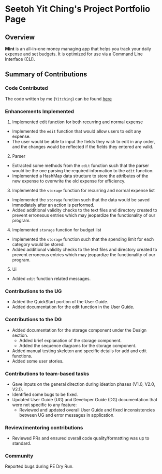 # Seetoh Yit Ching's Project Portfolio Page

## Overview

**Mint** is an all-in-one money managing app that helps you track your daily expense and set budgets. It is optimized
for use via a Command Line Interface (CLI).

## Summary of Contributions

### Code Contributed

The code written by me (`Yitching`) can be
found [here](https://nus-cs2113-ay2122s1.github.io/tp-dashboard/?search=&sort=totalCommits&sortWithin=title&timeframe=commit&mergegroup=&groupSelect=groupByRepos&breakdown=true&checkedFileTypes=docs~functional-code~test-code~other&since=2021-09-25&tabOpen=true&tabType=authorship&zFR=false&tabAuthor=Yitching&tabRepo=AY2122S1-CS2113T-W11-2%2Ftp%5Bmaster%5D&authorshipIsMergeGroup=false&authorshipFileTypes=docs~functional-code~test-code~other&authorshipIsBinaryFileTypeChecked=false)

### Enhancements Implemented

1. Implemented edit function for both recurring and normal expense

- Implemented the `edit` function that would allow users to edit any expense.
- The user would be able to input the fields they wish to edit in any order, and the changes would be reflected if the fields they entered are valid.

2. Parser
- Extracted some methods from the `edit` function such that the parser would be the one parsing the required information to the `edit` function.
- Implemented a HashMap data structure to store the attributes of the new expense to overwrite the old expense for efficiency.

3. Implemented the `storage` function for recurring and normal expense list
- Implemented the `storage` function such that the data would be saved immediately after an action is performed. 
- Added additional validity checks to the text files and directory created to prevent erroneous entries which may jeopardize the functionality of our program.

4. Implemented `storage` function for budget list
- Implemented the `storage` function such that the spending limit for each category would be stored.
- Added additional validity checks to the text files and directory created to prevent erroneous entries which may jeopardize the functionality of our program.

5. Ui
- Added `edit` function related messages. 
### Contributions to the UG

- Added the QuickStart portion of the User Guide.
- Added documentation for the edit function in the User Guide.

### Contributions to the DG

- Added documentation for the storage component under the Design section. 
  - Added brief explanation of the storage component.
  - Added the sequence diagrams for the storage component.
- Added manual testing skeleton and specific details for add and edit functions.
- Added some user stories.

### Contributions to team-based tasks

- Gave inputs on the general direction during ideation phases (V1.0, V2.0, V2.1).
- Identified some bugs to be fixed.
- Updated User Guide (UG) and Developer Guide (DG) documentation that were not specific to any feature:
    - Reviewed and updated overall User Guide and fixed inconsistencies between UG and error messages in application.


### Review/mentoring contributions

- Reviewed PRs and ensured overall code quality/formatting was up to standard.

### Community
Reported bugs during PE Dry Run.